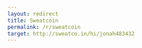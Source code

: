 ```yaml
---
layout: redirect
title: Sweatcoin
permalink: /r/sweatcoin
target: http://sweatco.in/hi/jonah483432
---
```

